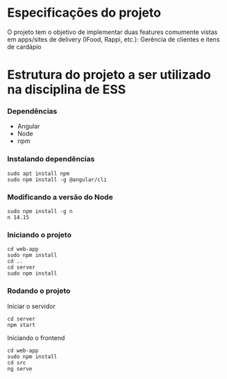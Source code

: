 # Especificações do projeto

O projeto tem o objetivo de implementar duas features comumente vistas em apps/sites de delivery (IFood, Rappi, etc.): Gerência de clientes e itens de cardápio

# Estrutura do projeto a ser utilizado na disciplina de ESS

### Dependências

- Angular
- Node 
- npm

### Instalando dependências 
```
sudo apt install npm
sudo npm install -g @angular/cli
```

### Modificando a versão do Node
```
sudo npm install -g n
n 14.15
```

### Iniciando o projeto
```
cd web-app
sudo npm install
cd ..
cd server
sudo npm install
```
### Rodando o projeto
Iniciar o servidor
```
cd server
npm start
```
Iniciando o frontend
```
cd web-app
sudo npm install 
cd src
ng serve
```
